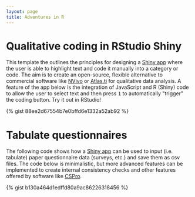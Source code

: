 ```yaml
---
layout: page
title: Adventures in R
---
```


# Qualitative coding in RStudio Shiny

This template the outlines the principles for designing a [Shiny app](https://shiny.rstudio.com/) where the user is able to highlight text and code it manually into a category or code.
The aim is to create an open-source, flexible alternative to commercial software like [NVivo](https://en.wikipedia.org/wiki/NVivo) or [Atlas.ti](https://en.wikipedia.org/wiki/Atlas.ti) for qualitative data analysis.
A feature of the app below is the integration of JavaScript and R (Shiny) code to allow the user to select text and then press <kbd>1</kbd> to automatically "trigger" the coding button. Try it out in RStudio!

{% gist 88ee2d67554b7e0bffd6e1332a52ab92 %}

# Tabulate questionnaires

The following code shows how a [Shiny app](https://shiny.rstudio.com/) can be used to input (i.e. tabulate) paper questionnaire data (surveys, etc.) 
and save them as csv files. The code below is minimalistic, but more advanced features can be implemented to create internal consistency checks and other features
offered by software like [CSPro](https://en.wikipedia.org/wiki/CSPro). 

{% gist b130a464d1edffd80a9ac86226318456 %}